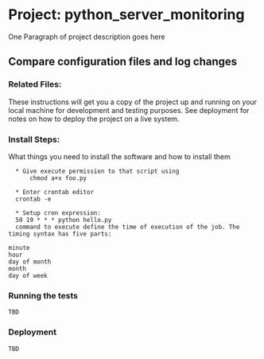# Project: python_server_monitoring

One Paragraph of project description goes here

## <FUNCTION> Compare configuration files and log changes

### Related Files:

These instructions will get you a copy of the project up and running on your local machine for development and testing purposes. See deployment for notes on how to deploy the project on a live system.

### Install Steps:

What things you need to install the software and how to install them
      
      * Give execute permission to that script using
          chmod a+x foo.py
      
      * Enter crontab editor
      crontab -e
      
      * Setup cron expression:
      50 19 * * * python hello.py 
      command to execute define the time of execution of the job. The timing syntax has five parts:
```
minute
hour
day of month
month
day of week
```



### Running the tests

```
TBD
```

### Deployment

```
TBD
```


